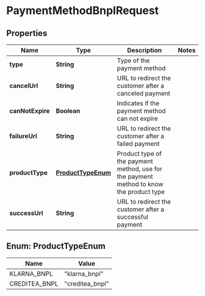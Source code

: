 

# PaymentMethodBnplRequest


## Properties

| Name | Type | Description | Notes |
|------------ | ------------- | ------------- | -------------|
|**type** | **String** | Type of the payment method |  |
|**cancelUrl** | **String** | URL to redirect the customer after a canceled payment |  |
|**canNotExpire** | **Boolean** | Indicates if the payment method can not expire |  |
|**failureUrl** | **String** | URL to redirect the customer after a failed payment |  |
|**productType** | [**ProductTypeEnum**](#ProductTypeEnum) | Product type of the payment method, use for the payment method to know the product type |  |
|**successUrl** | **String** | URL to redirect the customer after a successful payment |  |



## Enum: ProductTypeEnum

| Name | Value |
|---- | -----|
| KLARNA_BNPL | &quot;klarna_bnpl&quot; |
| CREDITEA_BNPL | &quot;creditea_bnpl&quot; |



